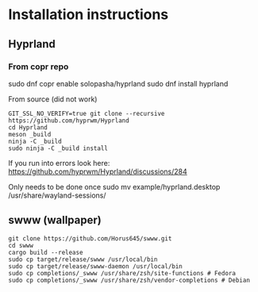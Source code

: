 # Installation instructions

## Hyprland

### From copr repo
sudo dnf copr enable solopasha/hyprland
sudo dnf install hyprland

 From source (did not work)
```
GIT_SSL_NO_VERIFY=true git clone --recursive https://github.com/hyprwm/Hyprland
cd Hyprland
meson _build
ninja -C _build
sudo ninja -C _build install
```
If you run into errors look here: https://github.com/hyprwm/Hyprland/discussions/284

Only needs to be done once
sudo mv example/hyprland.desktop /usr/share/wayland-sessions/

## swww (wallpaper)
```
git clone https://github.com/Horus645/swww.git
cd swww
cargo build --release
sudo cp target/release/swww /usr/local/bin
sudo cp target/release/swww-daemon /usr/local/bin
sudo cp completions/_swww /usr/share/zsh/site-functions # Fedora
sudo cp completions/_swww /usr/share/zsh/vendor-completions # Debian
```
